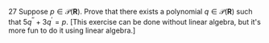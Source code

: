 27 Suppose $p \in \mathcal{P}(\mathbf{R})$. Prove that there exists a polynomial $q \in \mathcal{P}(\mathbf{R})$ such that $5 q^{\prime \prime}+3 q^{\prime}=p$.
[This exercise can be done without linear algebra, but it's more fun to do it using linear algebra.]
